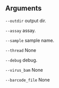 

## Arguments
`--outdir` output dir.

`--assay` assay.

`--sample` sample name.

`--thread` None

`--debug` debug.

`--virus_bam` None

`--barcode_file` None

